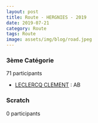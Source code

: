 ```yaml
---
layout: post
title: Route - HERGNIES - 2019
date: 2019-07-21
category: Route
tags: Route
image: assets/img/blog/road.jpeg
---
```


### 3ème Catégorie
71 participants
- [LECLERCQ CLEMENT](https://teamspecializedlille.github.io/coureurs/leclercqclement) : AB

### Scratch
0 participants
